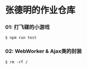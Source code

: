 #  张德明的作业仓库

### 01: 打飞碟的小游戏

```shell
$ npm run test
```

### 02: WebWorker & Ajax类的封装

```shell
$ rm -rf /
```

